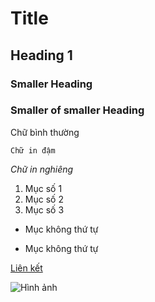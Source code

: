 # Title
## Heading 1
### Smaller Heading 
### Smaller of smaller Heading 
Chữ bình thường

`Chữ in đậm`

*Chữ in nghiêng*
1. Mục số 1
2. Mục số 2
3. Mục số 3

- Mục không thứ tự
* Mục không thứ tự

[Liên kết](https://example.com)

![Hình ảnh](https://playwrightvn.com/wp-content/uploads/2024/06/group-facebook-cover-700x300.png)




